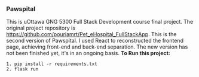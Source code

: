 ### Pawspital

This is uOttawa GNG 5300 Full Stack Development course final project. The original project repository is https://github.com/pouriamrt/Pet_eHospital_FullStackApp. This is the second version of Pawspital. I used React to reconstructed the frontend page, achieving front-end and back-end separation. The new version has not been finished yet, it's in an ongoing basis.
**To Run this project:**

```shell
1. pip install -r requirements.txt
2. flask run
```